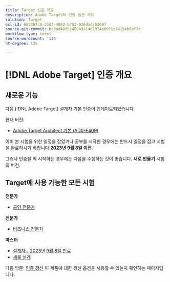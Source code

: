 ```yaml
---
title: Target 인증 개요
description: Adobe Target의 인증 옵션 개요
solution: Target
exl-id: 6853b7c9-23df-4082-b752-026dadcb3087
source-git-commit: bc3ad48f5c48943a14d1974b0971c74154b9ef7a
workflow-type: tm+mt
source-wordcount: '110'
ht-degree: 13%

---
```


# [!DNL Adobe Target] 인증 개요

## 새로운 기능

다음 [!DNL Adobe Target] 설계자 기본 인증이 업데이트되었습니다.

현재 버전:

* [Adobe Target Architect 기본 (AD0-E409)](/help/certifications/at/at-m-architect.md)

이미 본 시험을 위한 일정을 잡았거나 공부를 시작한 경우에는 반드시 일정을 잡고 시험을 완료하시기 바랍니다 **2023년 9월 8일 이전**.

그러나 인증을 막 시작하는 경우에는 다음을 수행하는 것이 좋습니다. **새로 만들기** 시험의 버전.

## Target에 사용 가능한 모든 시험

**전문가**

* [공인 전문가](/help/certifications/at/at-p-business.md) <!--AD0-E408-->

**전문가**

* [비즈니스 전문가](/help/certifications/at/at-e-business.md) <!--AD0-E406-->

**마스터**

* [설계자 - 2023년 9월 8일 만료](/help/certifications/at/at-m-architect.md) <!--AD0-E407-->
* [새로 설계](/help/certifications/at/at-m-architect0623.md) <!--AD0-E409-->

다음 방문: [인증 갱신](/help/certifications/renew.md) 이 제품에 대한 갱신 옵션을 사용할 수 있는지 확인하는 페이지입니다.

